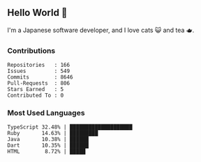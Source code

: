 ## Hello World 👋

I'm a Japanese software developer, and I love cats 😺 and tea 🫖.

### Contributions

    Repositories   : 166
    Issues         : 549
    Commits        : 8646
    Pull-Requests  : 806
    Stars Earned   : 5
    Contributed To : 0

### Most Used Languages

    TypeScript 32.48% | ████████████████████
    Ruby       14.63% | █████████
    Java       10.38% | ██████
    Dart       10.35% | ██████
    HTML        8.72% | █████
